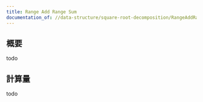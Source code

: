 ```yaml
---
title: Range Add Range Sum
documentation_of: //data-structure/square-root-decomposition/RangeAddRangeSum.hpp
---
```


## 概要

todo

## 計算量
todo